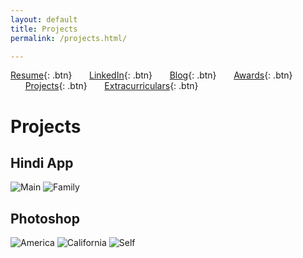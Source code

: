 ```yaml
---
layout: default
title: Projects
permalink: /projects.html/

---
```


[Resume](./assets/docs/resume.pdf){: .btn}
&nbsp;&nbsp;&nbsp;&nbsp;&nbsp;&nbsp;[LinkedIn](https://www.linkedin.com/in/karan-sodhi-481265160/){: .btn}
&nbsp;&nbsp;&nbsp;&nbsp;&nbsp;&nbsp;[Blog](/blog.md){: .btn}
&nbsp;&nbsp;&nbsp;&nbsp;&nbsp;&nbsp;[Awards](/awards.md){: .btn}
&nbsp;&nbsp;&nbsp;&nbsp;&nbsp;&nbsp;[Projects](/projects.md){: .btn}
&nbsp;&nbsp;&nbsp;&nbsp;&nbsp;&nbsp;[Extracurriculars](/extra-currics.md){: .btn}

# Projects
## Hindi App
![Main](../assets/img/mainscreen.png "Hindi App home screen")
![Family](../assets/img/family.png "Hindi App family screen")

## Photoshop
![America](../assets/img/america.jpg "America")
![California](../assets/img/california.jpg "California")
![Self](../assets/img/self.jpg "Self")
